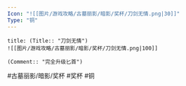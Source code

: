 ```yaml
---
Icon: "![[图片/游戏攻略/古墓丽影/暗影/奖杯/刀剑无情.png|30]]"
Type: "铜"
---
```

```ad-common-bronze-trophy
title: (Title:: "刀剑无情")
![[图片/游戏攻略/古墓丽影/暗影/奖杯/刀剑无情.png|100]]

(Comment:: "完全升级匕首")
```

#古墓丽影/暗影/奖杯 #奖杯 #铜
